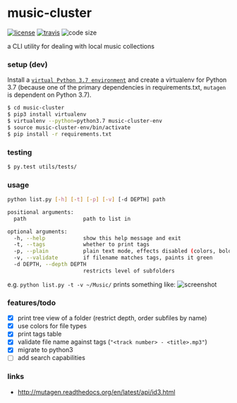 # music-cluster

  [![license][license-image]][license-url]
  [![travis][travis-image]][travis-url]
  ![code size][code-size-image]

a CLI utility for dealing with local music collections

### setup (dev)

Install a [`virtual Python 3.7 environment`](https://virtualenv.pypa.io/en/latest/installation/) 
and create a virtualenv for Python 3.7 (because one of the primary
dependencies in requirements.txt, `mutagen` is dependent on Python 3.7).

```bash
$ cd music-cluster
$ pip3 install virtualenv
$ virtualenv --python=python3.7 music-cluster-env
$ source music-cluster-env/bin/activate
$ pip install -r requirements.txt
```

### testing

```bash
$ py.test utils/tests/
```

### usage

``` bash
python list.py [-h] [-t] [-p] [-v] [-d DEPTH] path

positional arguments:
  path                  path to list in

optional arguments:
  -h, --help            show this help message and exit
  -t, --tags            whether to print tags
  -p, --plain           plain text mode, effects disabled (colors, bold)
  -v, --validate        if filename matches tags, paints it green
  -d DEPTH, --depth DEPTH
                        restricts level of subfolders
```

e.g. `python list.py -t -v ~/Music/` prints something like:
![screenshot](/screenshot.png)

### features/todo

- [x] print tree view of a folder (restrict depth, order subfiles by name)
- [x] use colors for file types
- [x] print tags table
- [x] validate file name against tags (`"<track number> - <title>.mp3"`)
- [x] migrate to python3
- [ ] add search capabilities

### links

* http://mutagen.readthedocs.org/en/latest/api/id3.html

[license-image]: https://img.shields.io/github/license/oleksmarkh/music-cluster.svg?style=flat-square
[license-url]: https://github.com/oleksmarkh/music-cluster/blob/master/LICENSE
[travis-image]: https://img.shields.io/travis/oleksmarkh/music-cluster/master.svg?style=flat-square
[travis-url]: https://travis-ci.org/oleksmarkh/music-cluster
[code-size-image]: https://img.shields.io/github/languages/code-size/oleksmarkh/music-cluster.svg?style=flat-square
